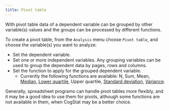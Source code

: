 ```yaml
---
title: Pivot table
---
```

With pivot table data of a dependent variable can be grouped by other variable(s) values and the groups can be processed by different functions.

To create a pivot table, from the `Analysis` menu choose `Pivot table`, and choose the variable(s) you want to analyze:
* Set the dependent variable.
* Set one or more independent variables. Any grouping variables can be used to group the dependent data by pages, rows and columns.
* Set the function to apply for the grouped dependent variable.
    * Currently the following functions are available: N, Sum, Mean, [Median](https://en.wikipedia.org/wiki/Median), [Lower quartile](https://en.wikipedia.org/wiki/Quartile), Upper quartile, [Standard deviation](https://en.wikipedia.org/wiki/Standard_deviation), [Variance](https://en.wikipedia.org/wiki/Variance).

Generally, spreadsheet programs can handle pivot tables more flexibly, and it may be a good idea to use them for pivots, although some functions are not available in them, when CogStat may be a better choice.
